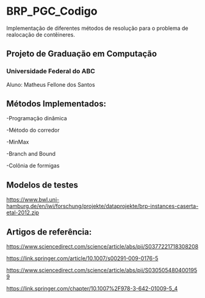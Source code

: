 # BRP_PGC_Codigo
Implementação de diferentes métodos de resolução para o problema de realocação de contêineres.

## Projeto de Graduação em Computação

### Universidade Federal do ABC

Aluno: Matheus Fellone dos Santos


## Métodos Implementados:

-Programação dinâmica

-Método do corredor

-MinMax

-Branch and Bound

-Colônia de formigas


## Modelos de testes 

https://www.bwl.uni-hamburg.de/en/iwi/forschung/projekte/dataprojekte/brp-instances-caserta-etal-2012.zip

## Artigos de referência:

https://www.sciencedirect.com/science/article/abs/pii/S0377221718308208

https://link.springer.com/article/10.1007/s00291-009-0176-5

https://www.sciencedirect.com/science/article/abs/pii/S0305054804001959

https://link.springer.com/chapter/10.1007%2F978-3-642-01009-5_4

